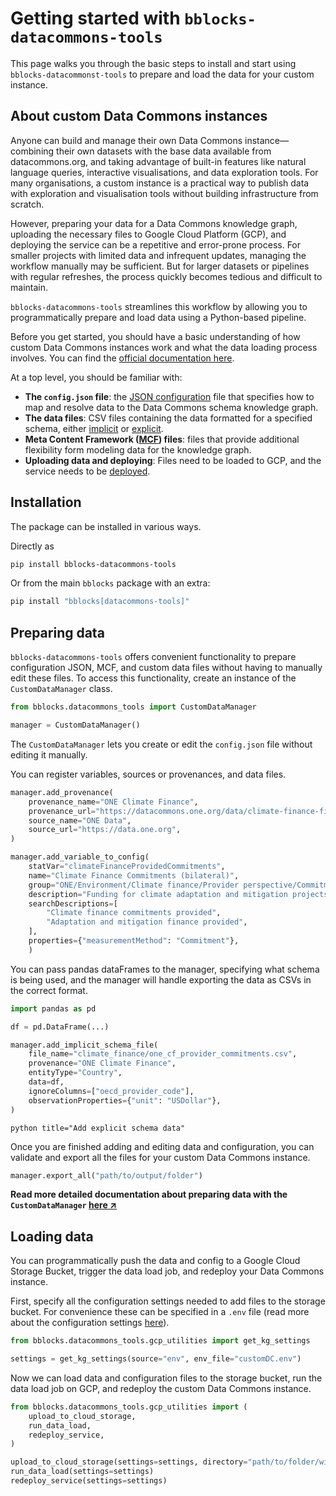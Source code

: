 # Getting started with `bblocks-datacommons-tools`

This page walks you through the basic steps to install and start using 
`bblocks-datacommonst-tools` to prepare and load the data for your custom instance.

## About custom Data Commons instances

Anyone can build and manage their own Data Commons instance—combining their own datasets with the base
data available from datacommons.org, and taking advantage of built-in features like natural language queries, 
interactive visualisations, and data exploration tools. For many organisations, a custom instance is a practical 
way to publish data with exploration and visualisation tools without building infrastructure from scratch.

However, preparing your data for a Data Commons knowledge graph, uploading the necessary files to Google 
Cloud Platform (GCP), and deploying the service can be a repetitive and error-prone process.
For smaller projects with limited data and infrequent updates, managing the workflow manually may be
sufficient. But for larger datasets or pipelines with regular refreshes, the process quickly 
becomes tedious and difficult to maintain.

`bblocks-datacommons-tools` streamlines this workflow by allowing you to programmatically prepare and load data using
a Python-based pipeline.

Before you get started, you should have a basic understanding of how custom Data Commons instances work and 
what the data loading process involves. You can find the
[official documentation here](docs.datacommons.org/custom_dc/custom_data.html).

At a top level, you should be familiar with:

- **The `config.json` file**: the 
[JSON configuration](https://docs.datacommons.org/custom_dc/custom_data.html#step-2-write-the-json-config-file) 
file that specifies how to map and resolve data to the
Data Commons schema knowledge graph.
- **The data files**: CSV files containing the data formatted for a specified schema, either 
[implicit](https://docs.datacommons.org/custom_dc/custom_data.html#prepare-your-data-using-implicit-schema) 
or [explicit](https://docs.datacommons.org/custom_dc/custom_data.html#explicit).
- **Meta Content Framework 
([MCF](https://docs.datacommons.org/custom_dc/custom_data.html#step-1-define-statistical-variables-in-mcf)) files**: files that provide additional flexibility form modeling data for the knowledge
graph.
- **Uploading data and deploying**: Files need to be loaded to GCP, and the service needs to be 
[deployed](https://docs.datacommons.org/custom_dc/deploy_cloud.html).


## Installation

The package can be installed in various ways. 

Directly as
```bash
pip install bblocks-datacommons-tools
```

Or from the main `bblocks` package with an extra:

```bash
pip install "bblocks[datacommons-tools]"
```

## Preparing data

`bblocks-datacommons-tools` offers convenient functionality to prepare configuration JSON, MCF, and custom data files
without having to manually edit these files. To access this functionality, create an instance of the 
`CustomDataManager` class.

```python
from bblocks.datacommons_tools import CustomDataManager

manager = CustomDataManager()
```

The `CustomDataManager` lets you create or edit the `config.json` file without editing it manually. 

You can register variables, sources or provenances, and data files. 

```python title="Add provenance and source"
manager.add_provenance(
    provenance_name="ONE Climate Finance",
    provenance_url="https://datacommons.one.org/data/climate-finance-files",
    source_name="ONE Data",
    source_url="https://data.one.org",
)
```

```python title="Register an indicator"
manager.add_variable_to_config(
    statVar="climateFinanceProvidedCommitments",
    name="Climate Finance Commitments (bilateral)",
    group="ONE/Environment/Climate finance/Provider perspective/Commitments",
    description="Funding for climate adaptation and mitigation projects",
    searchDescriptions=[
        "Climate finance commitments provided",
        "Adaptation and mitigation finance provided",
    ],
    properties={"measurementMethod": "Commitment"},
    )
```

You can pass pandas dataFrames to the manager, specifying what schema is being used, and the manager will handle 
exporting the data as CSVs in the correct format.

```python title="Add implicit schema data
import pandas as pd

df = pd.DataFrame(...)

manager.add_implicit_schema_file(
    file_name="climate_finance/one_cf_provider_commitments.csv",
    provenance="ONE Climate Finance",
    entityType="Country",
    data=df,
    ignoreColumns=["oecd_provider_code"],
    observationProperties={"unit": "USDollar"},
)
```

[//]: # (<--- TODO: Add explicit schema data example --->)
```python title="Add explicit schema data"```


Once you are finished adding and editing data and configuration, you can 
validate and export all the files for your custom Data Commons instance.

```python
manager.export_all("path/to/output/folder")
```

**Read more detailed documentation about preparing data with the `CustomDataManager` 
[here ↗](./preparing-data.md)**

## Loading data

You can programmatically push the data and config to a Google Cloud
Storage Bucket, trigger the data load job, and redeploy your Data Commons
instance.

First, specify all the configuration settings needed to add files to the storage bucket. For convenience these
can be specified in a `.env` file (read more about the configuration settings [here](./loading-data.md)).


```python
from bblocks.datacommons_tools.gcp_utilities import get_kg_settings

settings = get_kg_settings(source="env", env_file="customDC.env")
```


Now we can load data and configuration files to the storage bucket, run the data load job on GCP,
and redeploy the custom Data Commons instance.

```python
from bblocks.datacommons_tools.gcp_utilities import (
    upload_to_cloud_storage,
    run_data_load,
    redeploy_service,
)

upload_to_cloud_storage(settings=settings, directory="path/to/folder/with/data_and_config")
run_data_load(settings=settings)
redeploy_service(settings=settings)

```
